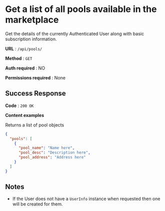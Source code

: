 # Get a list of all pools available in the marketplace

Get the details of the currently Authenticated User along with basic
subscription information.

**URL** : `/api/pools/`

**Method** : `GET`

**Auth required** : NO

**Permissions required** : None

## Success Response

**Code** : `200 OK`

**Content examples**

Returns a list of pool objects

```json
{
  "pools": [
    {
      "pool_name": "Name here",
      "pool_desc": "Description here",
      "pool_address": "Address here"
    }
  ]
}
```

## Notes

* If the User does not have a `UserInfo` instance when requested then one will
  be created for them.
